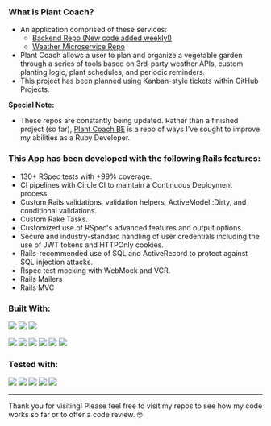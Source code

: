 ### What is Plant Coach?
- An application comprised of these services:
  - [Backend Repo (New code added weekly!)](https://github.com/Plant-Coach/plant_coach_be)
  - [Weather Microservice Repo](https://github.com/Plant-Coach/plant_coach_weather_api)
- Plant Coach allows a user to plan and organize a vegetable garden through a series of tools based on 3rd-party weather APIs, custom planting logic, plant schedules, and periodic reminders.
- This project has been planned using Kanban-style tickets within GitHub Projects.


**Special Note:**
- These repos are constantly being updated. Rather than a finished project (so far), [Plant Coach BE](https://github.com/Plant-Coach/plant_coach_be) is a repo of ways I've sought to improve my abilities as a Ruby Developer.



### This App has been developed with the following Rails features:
  - 130+ RSpec tests with +99% coverage.
  - CI pipelines with Circle CI to maintain a Continuous Deployment process.
  - Custom Rails validations, validation helpers, ActiveModel::Dirty, and conditional validations.
  - Custom Rake Tasks.
  - Customized use of RSpec's advanced features and output options.
  - Secure and industry-standard handling of user credentials including the use of JWT tokens and HTTPOnly cookies.
  - Rails-recommended use of SQL and ActiveRecord to protect against SQL injection attacks.
  - Rspec test mocking with WebMock and VCR.
  - Rails Mailers
  - Rails MVC
  
  
  
### Built With:
<img src="https://img.shields.io/badge/-Ruby%20on%20Rails-CC0000?logo=ruby%20on%20rails&logoColor=white&style=for-the-badge"/> <img src="https://img.shields.io/badge/-Postgresql-4169E1?logo=postgresql&logoColor=white&style=for-the-badge"/> <img src="https://img.shields.io/badge/-CircleCI-8669AE?logo=circleci&logoColor=white&style=for-the-badge"/>

<img src="https://img.shields.io/badge/-Sidekiq-FF6A00?logoColor=white&style=for-the-badge"/> <img src="https://img.shields.io/badge/-Redis-DC382D?logo=redis&logoColor=white&style=for-the-badge"/> <img src="https://img.shields.io/badge/-Heroku-430098?logo=heroku&logoColor=white&style=for-the-badge"/> <img src="https://img.shields.io/badge/-Postman-FF6C37?logo=postman&logoColor=white&style=for-the-badge"/> <img src="https://img.shields.io/badge/-Faraday-CC0000?&style=for-the-badge"/> <img src="https://img.shields.io/badge/-Figaro-CC0000?&style=for-the-badge"/>

### Tested with:
<img src="https://img.shields.io/badge/-RSpec-CC0000?&style=for-the-badge"/> <img src="https://img.shields.io/badge/-SimpleCov-CC0000?&style=for-the-badge"/> <img src="https://img.shields.io/badge/-Shoulda%20Matchers-CC0000?&style=for-the-badge"/> <img src="https://img.shields.io/badge/-Capybara-CC0000?&style=for-the-badge"/> <img src="https://img.shields.io/badge/-Factorybot-CC0000?&style=for-the-badge"/> 


---


Thank you for visiting!  Please feel free to visit my repos to see how my code works so far or to offer a code review. 🤓
